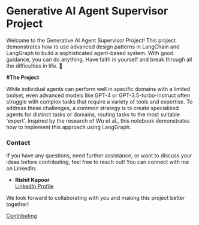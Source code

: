 # Generative AI Agent Supervisor Project

Welcome to the Generative AI Agent Supervisor Project! This project demonstrates how to use advanced design patterns in LangChain and LangGraph to build a sophisticated agent-based system. With good guidance, you can do anything. Have faith in yourself and break through all the difficulties in life. 🌟


**#The Project**

While individual agents can perform well in specific domains with a limited toolset, even advanced models like GPT-4 or GPT-3.5-turbo-instruct often struggle with complex tasks that require a variety of tools and expertise. To address these challenges, a common strategy is to create specialized agents for distinct tasks or domains, routing tasks to the most suitable 'expert'. Inspired by the research of Wu et al., this notebook demonstrates how to implement this approach using LangGraph.


### Contact

If you have any questions, need further assistance, or want to discuss your ideas before contributing, feel free to reach out! You can connect with me on LinkedIn:

- **Rishit Kapoor**  
  [LinkedIn Profile](https://www.linkedin.com/in/rishit-kapoor-33b2b81b0/)

We look forward to collaborating with you and making this project better together!



[Contributing](../CONTRIBUTING.md)


